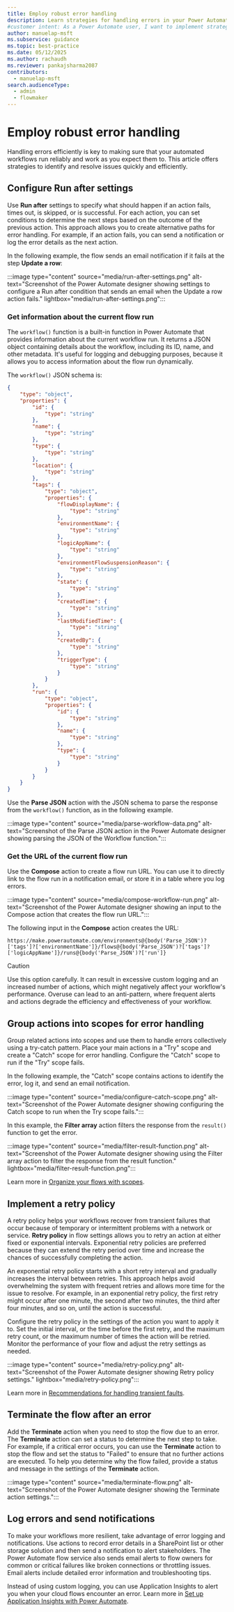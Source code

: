 ```yaml
---
title: Employ robust error handling
description: Learn strategies for handling errors in your Power Automate flows, including configuring "Run after" settings and using retry policies.
#customer intent: As a Power Automate user, I want to implement strategies to identify and resolve issues quickly and efficiently.
author: manuelap-msft
ms.subservice: guidance
ms.topic: best-practice
ms.date: 05/12/2025
ms.author: rachaudh
ms.reviewer: pankajsharma2087
contributors: 
  - manuelap-msft
search.audienceType: 
  - admin
  - flowmaker
---
```


# Employ robust error handling

Handling errors efficiently is key to making sure that your automated workflows run reliably and work as you expect them to. This article offers strategies to identify and resolve issues quickly and efficiently.

## Configure Run after settings

Use **Run after** settings to specify what should happen if an action fails, times out, is skipped, or is successful. For each action, you can set conditions to determine the next steps based on the outcome of the previous action. This approach allows you to create alternative paths for error handling. For example, if an action fails, you can send a notification or log the error details as the next action.

In the following example, the flow sends an email notification if it fails at the step **Update a row**:

:::image type="content" source="media/run-after-settings.png" alt-text="Screenshot of the Power Automate designer showing settings to configure a Run after condition that sends an email when the Update a row action fails." lightbox="media/run-after-settings.png":::

### Get information about the current flow run

The `workflow()` function is a built-in function in Power Automate that provides information about the current workflow run. It returns a JSON object containing details about the workflow, including its ID, name, and other metadata. It's useful for logging and debugging purposes, because it allows you to access information about the flow run dynamically.
  
The `workflow()` JSON schema is:

```json
{
    "type": "object",
    "properties": {
        "id": {
            "type": "string"
        },
        "name": {
            "type": "string"
        },
        "type": {
            "type": "string"
        },
        "location": {
            "type": "string"
        },
        "tags": {
            "type": "object",
            "properties": {
                "flowDisplayName": {
                    "type": "string"
                },
                "environmentName": {
                    "type": "string"
                },
                "logicAppName": {
                    "type": "string"
                },
                "environmentFlowSuspensionReason": {
                    "type": "string"
                },
                "state": {
                    "type": "string"
                },
                "createdTime": {
                    "type": "string"
                },
                "lastModifiedTime": {
                    "type": "string"
                },
                "createdBy": {
                    "type": "string"
                },
                "triggerType": {
                    "type": "string"
                }
            }
        },
        "run": {
            "type": "object",
            "properties": {
                "id": {
                    "type": "string"
                },
                "name": {
                    "type": "string"
                },
                "type": {
                    "type": "string"
                }
            }
        }
    } 
}
```

Use the **Parse JSON** action with the JSON schema to parse the response from the `workflow()` function, as in the following example.

:::image type="content" source="media/parse-workflow-data.png" alt-text="Screenshot of the Parse JSON action in the Power Automate designer showing parsing the JSON of the Workflow function.":::

### Get the URL of the current flow run

Use the **Compose** action to create a flow run URL. You can use it to directly link to the flow run in a notification email, or store it in a table where you log errors.

:::image type="content" source="media/compose-workflow-run.png" alt-text="Screenshot of the Power Automate designer showing an input to the Compose action that creates the flow run URL.":::

The following input in the **Compose** action creates the URL:

```http
https://make.powerautomate.com/environments@{body('Parse_JSON')?['tags']?['environmentName']}/flows@{body('Parse_JSON')?['tags']?['logicAppName']}/runs@{body('Parse_JSON')?['run']}
```

> [!CAUTION]
> Use this option carefully. It can result in excessive custom logging and an increased number of actions, which might negatively affect your workflow's performance. Overuse can lead to an anti-pattern, where frequent alerts and actions degrade the efficiency and effectiveness of your workflow.

## Group actions into scopes for error handling

Group related actions into scopes and use them to handle errors collectively using a try-catch pattern. Place your main actions in a "Try" scope and create a "Catch" scope for error handling. Configure the "Catch" scope to run if the "Try" scope fails.

In the following example, the "Catch" scope contains actions to identify the error, log it, and send an email notification.

:::image type="content" source="media/configure-catch-scope.png" alt-text="Screenshot of the Power Automate designer showing configuring the Catch scope to run when the Try scope fails.":::

In this example, the **Filter array** action filters the response from the `result()` function to get the error.

:::image type="content" source="media/filter-result-function.png" alt-text="Screenshot of the Power Automate designer showing using the Filter array action to filter the response from the result function." lightbox="media/filter-result-function.png":::

Learn more in [Organize your flows with scopes](./create-scopes.md).

## Implement a retry policy

A retry policy helps your workflows recover from transient failures that occur because of temporary or intermittent problems with a network or service. **Retry policy** in flow settings allows you to retry an action at either fixed or exponential intervals. Exponential retry policies are preferred because they can extend the retry period over time and increase the chances of successfully completing the action.

An exponential retry policy starts with a short retry interval and gradually increases the interval between retries. This approach helps avoid overwhelming the system with frequent retries and allows more time for the issue to resolve. For example, in an exponential retry policy, the first retry might occur after one minute, the second after two minutes, the third after four minutes, and so on, until the action is successful.

Configure the retry policy in the settings of the action you want to apply it to. Set the initial interval, or the time before the first retry, and the maximum retry count, or the maximum number of times the action will be retried. Monitor the performance of your flow and adjust the retry settings as needed.

:::image type="content" source="media/retry-policy.png" alt-text="Screenshot of the Power Automate designer showing Retry policy settings." lightbox="media/retry-policy.png":::

Learn more in [Recommendations for handling transient faults](/power-platform/well-architected/reliability/handle-transient-faults).

## Terminate the flow after an error

Add the **Terminate** action when you need to stop the flow due to an error. The **Terminate** action can set a status to determine the next step to take. For example, if a critical error occurs, you can use the **Terminate** action to stop the flow and set the status to "Failed" to ensure that no further actions are executed. To help you determine why the flow failed, provide a status and message in the settings of the **Terminate** action.

:::image type="content" source="media/terminate-flow.png" alt-text="Screenshot of the Power Automate designer showing the Terminate action settings.":::

## Log errors and send notifications

To make your workflows more resilient, take advantage of error logging and notifications. Use actions to record error details in a SharePoint list or other storage solution and then send a notification to alert stakeholders. The Power Automate flow service also sends email alerts to flow owners for common or critical failures like broken connections or throttling issues. Email alerts include detailed error information and troubleshooting tips.

Instead of using custom logging, you can use Application Insights to alert you when your cloud flows encounter an error. Learn more in [Set up Application Insights with Power Automate](/power-platform/admin/app-insights-cloud-flow).
